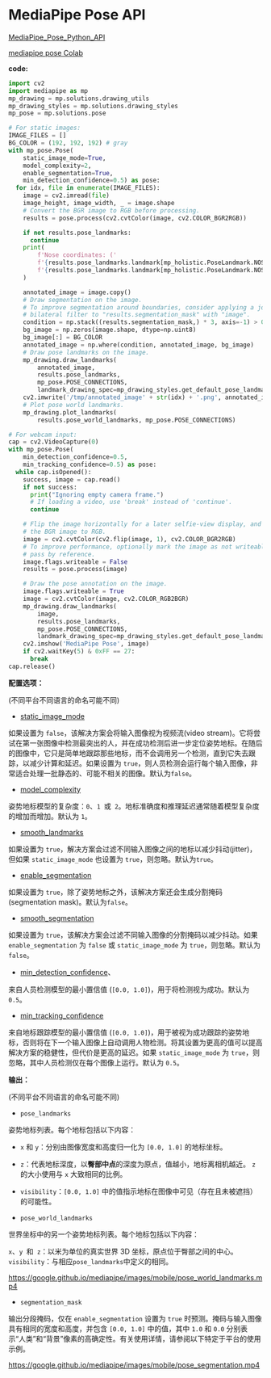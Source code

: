 # MediaPipe Pose API

[MediaPipe_Pose_Python_API](https://google.github.io/mediapipe/solutions/pose#python-solution-api)

[mediapipe pose Colab](https://colab.research.google.com/drive/1uCuA6We9T5r0WljspEHWPHXCT_2bMKUy)



**code:**

```python
import cv2
import mediapipe as mp
mp_drawing = mp.solutions.drawing_utils
mp_drawing_styles = mp.solutions.drawing_styles
mp_pose = mp.solutions.pose

# For static images:
IMAGE_FILES = []
BG_COLOR = (192, 192, 192) # gray
with mp_pose.Pose(
    static_image_mode=True,
    model_complexity=2,
    enable_segmentation=True,
    min_detection_confidence=0.5) as pose:
  for idx, file in enumerate(IMAGE_FILES):
    image = cv2.imread(file)
    image_height, image_width, _ = image.shape
    # Convert the BGR image to RGB before processing.
    results = pose.process(cv2.cvtColor(image, cv2.COLOR_BGR2RGB))

    if not results.pose_landmarks:
      continue
    print(
        f'Nose coordinates: ('
        f'{results.pose_landmarks.landmark[mp_holistic.PoseLandmark.NOSE].x * image_width}, '
        f'{results.pose_landmarks.landmark[mp_holistic.PoseLandmark.NOSE].y * image_height})'
    )

    annotated_image = image.copy()
    # Draw segmentation on the image.
    # To improve segmentation around boundaries, consider applying a joint
    # bilateral filter to "results.segmentation_mask" with "image".
    condition = np.stack((results.segmentation_mask,) * 3, axis=-1) > 0.1
    bg_image = np.zeros(image.shape, dtype=np.uint8)
    bg_image[:] = BG_COLOR
    annotated_image = np.where(condition, annotated_image, bg_image)
    # Draw pose landmarks on the image.
    mp_drawing.draw_landmarks(
        annotated_image,
        results.pose_landmarks,
        mp_pose.POSE_CONNECTIONS,
        landmark_drawing_spec=mp_drawing_styles.get_default_pose_landmarks_style())
    cv2.imwrite('/tmp/annotated_image' + str(idx) + '.png', annotated_image)
    # Plot pose world landmarks.
    mp_drawing.plot_landmarks(
        results.pose_world_landmarks, mp_pose.POSE_CONNECTIONS)

# For webcam input:
cap = cv2.VideoCapture(0)
with mp_pose.Pose(
    min_detection_confidence=0.5,
    min_tracking_confidence=0.5) as pose:
  while cap.isOpened():
    success, image = cap.read()
    if not success:
      print("Ignoring empty camera frame.")
      # If loading a video, use 'break' instead of 'continue'.
      continue

    # Flip the image horizontally for a later selfie-view display, and convert
    # the BGR image to RGB.
    image = cv2.cvtColor(cv2.flip(image, 1), cv2.COLOR_BGR2RGB)
    # To improve performance, optionally mark the image as not writeable to
    # pass by reference.
    image.flags.writeable = False
    results = pose.process(image)

    # Draw the pose annotation on the image.
    image.flags.writeable = True
    image = cv2.cvtColor(image, cv2.COLOR_RGB2BGR)
    mp_drawing.draw_landmarks(
        image,
        results.pose_landmarks,
        mp_pose.POSE_CONNECTIONS,
        landmark_drawing_spec=mp_drawing_styles.get_default_pose_landmarks_style())
    cv2.imshow('MediaPipe Pose', image)
    if cv2.waitKey(5) & 0xFF == 27:
      break
cap.release()
```

**配置选项：**

(不同平台不同语言的命名可能不同)

- [static_image_mode](https://google.github.io/mediapipe/solutions/pose#static_image_mode)

如果设置为 `false`，该解决方案会将输入图像视为视频流(video stream)。它将尝试在第一张图像中检测最突出的人，并在成功检测后进一步定位姿势地标。在随后的图像中，它只是简单地跟踪那些地标，而不会调用另一个检测，直到它失去跟踪，以减少计算和延迟。如果设置为 `true`，则人员检测会运行每个输入图像，非常适合处理一批静态的、可能不相关的图像。默认为`false`。

- [model_complexity](https://google.github.io/mediapipe/solutions/pose#model_complexity)

姿势地标模型的复杂度：`0`、`1 `或` 2`。地标准确度和推理延迟通常随着模型复杂度的增加而增加。默认为 `1`。

- [smooth_landmarks](https://google.github.io/mediapipe/solutions/pose#smooth_landmarks)

如果设置为 `true`，解决方案会过滤不同输入图像之间的地标以减少抖动(jitter)，但如果 `static_image_mode` 也设置为 `true`，则忽略。默认为`true`。

- [enable_segmentation](https://google.github.io/mediapipe/solutions/pose#enable_segmentation)

如果设置为 `true`，除了姿势地标之外，该解决方案还会生成分割掩码(segmentation mask)。默认为`false`。

- [smooth_segmentation](https://google.github.io/mediapipe/solutions/pose#smooth_segmentation)

如果设置为 `true`，该解决方案会过滤不同输入图像的分割掩码以减少抖动。如果 `enable_segmentation` 为 `false` 或 `static_image_mode` 为 `true`，则忽略。默认为`false`。

- [min_detection_confidence](https://google.github.io/mediapipe/solutions/pose#min_detection_confidence)、

来自人员检测模型的最小置信值 (`[0.0, 1.0]`)，用于将检测视为成功。默认为 `0.5`。

- [min_tracking_confidence](https://google.github.io/mediapipe/solutions/pose#min_tracking_confidence)

来自地标跟踪模型的最小置信值 (`[0.0, 1.0]`)，用于被视为成功跟踪的姿势地标，否则将在下一个输入图像上自动调用人物检测。将其设置为更高的值可以提高解决方案的稳健性，但代价是更高的延迟。如果 `static_image_mode` 为 `true`，则忽略，其中人员检测仅在每个图像上运行。默认为 `0.5`。



**输出：**

(不同平台不同语言的命名可能不同)

- `pose_landmarks`

姿势地标列表。每个地标包括以下内容：

- `x` 和 `y`：分别由图像宽度和高度归一化为 `[0.0, 1.0]` 的地标坐标。
- `z`：代表地标深度，以**臀部中点**的深度为原点，值越小，地标离相机越近。 `z`的大小使用与 `x` 大致相同的比例。
- `visibility`：`[0.0, 1.0]` 中的值指示地标在图像中可见（存在且未被遮挡）的可能性。



- `pose_world_landmarks`

世界坐标中的另一个姿势地标列表。每个地标包括以下内容：

`x`、`y `和` z`：以米为单位的真实世界 3D 坐标，原点位于臀部之间的中心。
`visibility`：与相应`pose_landmarks`中定义的相同。

https://google.github.io/mediapipe/images/mobile/pose_world_landmarks.mp4



- `segmentation_mask`

输出分段掩码，仅在 `enable_segmentation` 设置为 `true` 时预测。掩码与输入图像具有相同的宽度和高度，并包含 `[0.0, 1.0]` 中的值，其中 `1.0` 和 `0.0` 分别表示“人类”和“背景”像素的高确定性。有关使用详情，请参阅以下特定于平台的使用示例。

https://google.github.io/mediapipe/images/mobile/pose_segmentation.mp4

